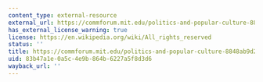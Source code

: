 ```yaml
---
content_type: external-resource
external_url: https://commforum.mit.edu/politics-and-popular-culture-8848ab9d272b
has_external_license_warning: true
license: https://en.wikipedia.org/wiki/All_rights_reserved
status: ''
title: https://commforum.mit.edu/politics-and-popular-culture-8848ab9d272b
uid: 83b47a1e-0a5c-4e9b-864b-6227a5f8d3d6
wayback_url: ''
---
```

